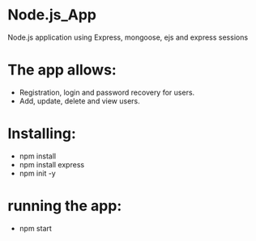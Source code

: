 # Node.js_App
Node.js application using Express, mongoose, ejs and express sessions

# The app allows:
- Registration, login and password recovery for users.
- Add, update, delete and view users.

# Installing:
- npm install
- npm install express
- npm init -y

# running the app:
- npm start
